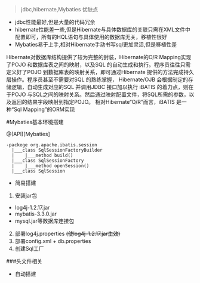 > jdbc,hibernate,Mybaties 优缺点
- jdbc性能最好,但是大量的代码冗余
- hibernate性能差一些,但是Hibernate与具体数据库的关联只需在XML文件中配置即可，所有的HQL语句与具体使用的数据库无关，移植性很好
- Mybaties易于上手,相对Hibernate手动书写sql更加灵活,但是移植性差

Hibernate对数据库结构提供了较为完整的封装，Hibernate的O/R Mapping实现了POJO 和数据库表之间的映射，以及SQL 的自动生成和执行。程序员往往只需定义好了POJO 到数据库表的映射关系，即可通过Hibernate 提供的方法完成持久层操作。程序员甚至不需要对SQL 的熟练掌握， Hibernate/OJB 会根据制定的存储逻辑，自动生成对应的SQL 并调用JDBC 接口加以执行
iBATIS 的着力点，则在于POJO 与SQL之间的映射关系。然后通过映射配置文件，将SQL所需的参数，以及返回的结果字段映射到指定POJO。 相对Hibernate“O/R”而言，iBATIS 是一种“Sql Mapping”的ORM实现

#Mybaties基本环境搭建

@(API)[Mybaties]
```
-packege org.apache.ibatis.session
  |___class SqlSessionFactoryBuilder
  |    |___method build()
  |___class SqlSessionFactory
  |    |___method openSession()
  |___class SqlSession
```
- 简易搭建
1. 安装jar包
  - log4j-1.2.17.jar
  - mybatis-3.3.0.jar
  - mysql.jar等数据库连接包
2. 部署log4j.properties ~~(使log4j-1.2.17.jar生效)~~
3. 部署config.xml + db.properties
4. 创建Sql工厂

###头文件相关



- 自动搭建
